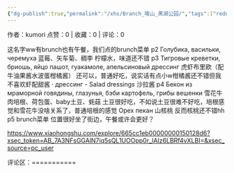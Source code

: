 ```yaml
---
{"dg-publish":true,"permalink":"/xhs/Branch_喀山_黑湖公园/","tags":["rednote","喀山"],"created":"2025-03-17T18:23:41.966+08:00","updated":"2025-03-19T21:42:55.439+08:00"}
---
```


作者：kumori
点赞：0   |   收藏：0   |   评论：0

这名字ww有brunch也有午餐，我们点的brunch菜单
p2 Голубика, васильки, черемуха 蓝莓、矢车菊、稠李 柠檬水，味道还不错
p3 Тигровые креветки, бриошь, яйцо пашот, гуакамоле, апельсиновый дрессинг 虎虾布里欧（配牛油果酱水波蛋柑橘酱） 还可以，普通好吃，说实话有点小w柑橘酱还不错但我不喜欢虾配甜酱
· дрессинг - Salad dressings 沙拉酱
p4 Бекон из мраморной говядины, глазунья, бэби картофель, грибы вешенки  雪花牛肉培根、荷包蛋、baby土豆、蚝菇 土豆很好吃，不如说土豆很难不好吃，培根感觉和雪花牛没啥关系了，普通培根的感觉
Орех пекан 山核桃 反而核桃还不错hh
p5 brunch菜单
位置很好坐了街边，午餐或许会更好？

https://www.xiaohongshu.com/explore/665cc1eb00000000150128d6?xsec_token=AB_7A3NFsGGAlN7iq5sQL1UOOpp0r_lAIz6LBRf4vXLBI=&xsec_source=pc_user

评论区：===========

